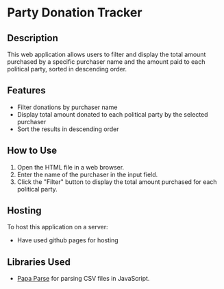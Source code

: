 
# Party Donation Tracker

## Description
This web application allows users to filter and display the total amount purchased by a specific purchaser name and the amount paid to each political party, sorted in descending order.

## Features
- Filter donations by purchaser name
- Display total amount donated to each political party by the selected purchaser
- Sort the results in descending order

## How to Use
1. Open the HTML file in a web browser.
2. Enter the name of the purchaser in the input field.
3. Click the "Filter" button to display the total amount purchased for each political party.

## Hosting
To host this application on a server:
- Have used github pages for hosting 
## Libraries Used
- [Papa Parse](https://www.papaparse.com/) for parsing CSV files in JavaScript.
